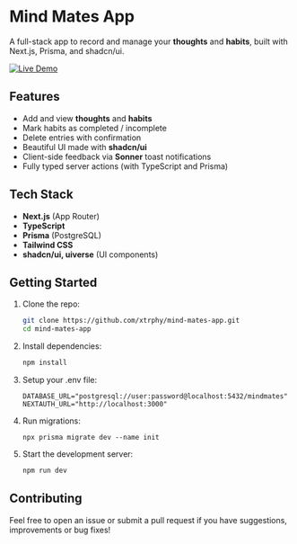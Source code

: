 # Mind Mates App

A full-stack app to record and manage your **thoughts** and **habits**, built with Next.js, Prisma, and shadcn/ui.

[![Live Demo](https://img.shields.io/badge/Live-Demo-brightgreen?style=for-the-badge&logo=netlify)](https://mind-mates-app.vercel.app/)


## Features

- Add and view **thoughts** and **habits**
- Mark habits as completed / incomplete
- Delete entries with confirmation
- Beautiful UI made with **shadcn/ui**
- Client-side feedback via **Sonner** toast notifications
- Fully typed server actions (with TypeScript and Prisma)


## Tech Stack

- **Next.js** (App Router)
- **TypeScript**
- **Prisma** (PostgreSQL)
- **Tailwind CSS**
- **shadcn/ui, uiverse** (UI components)


## Getting Started

1. Clone the repo:
   ```bash
   git clone https://github.com/xtrphy/mind-mates-app.git
   cd mind-mates-app
   ```

2. Install dependencies:
   ```bash
   npm install
   ```
      
3. Setup your .env file:
   ```env
   DATABASE_URL="postgresql://user:password@localhost:5432/mindmates"
   NEXTAUTH_URL="http://localhost:3000"
   ```

4. Run migrations:
   ```basg
   npx prisma migrate dev --name init
   ```

5. Start the development server:
   ```bash
   npm run dev
   ```

## Contributing

Feel free to open an issue or submit a pull request if you have suggestions, improvements or bug fixes!
